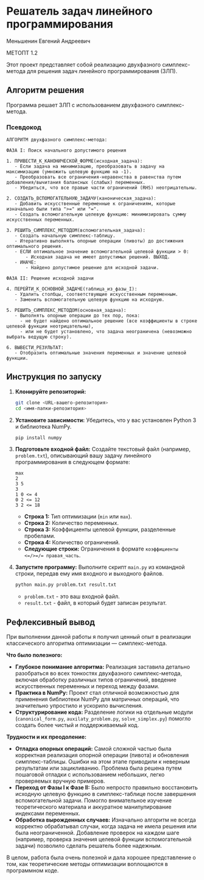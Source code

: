 
# Решатель задач линейного программирования
Меньшенин Евгений Андреевич

МЕТОПТ 1.2


Этот проект представляет собой реализацию двухфазного симплекс-метода для решения задач линейного программирования (ЗЛП).

## Алгоритм решения

Программа решает ЗЛП с использованием двухфазного симплекс-метода.

### Псевдокод

```
АЛГОРИТМ двухфазного симплекс-метода:

ФАЗА I: Поиск начального допустимого решения

1. ПРИВЕСТИ_К_КАНОНИЧЕСКОЙ_ФОРМЕ(исходная_задача):
   - Если задача на минимизацию, преобразовать в задачу на максимизацию (умножить целевую функцию на -1).
   - Преобразовать все ограничения-неравенства в равенства путем добавления/вычитания балансных (слабых) переменных.
   - Убедиться, что все правые части ограничений (RHS) неотрицательны.

2. СОЗДАТЬ_ВСПОМОГАТЕЛЬНУЮ_ЗАДАЧУ(каноническая_задача):
   - Добавить искусственные переменные к ограничениям, которые изначально были типа ">=" или "=".
   - Создать вспомогательную целевую функцию: минимизировать сумму искусственных переменных.

3. РЕШИТЬ_СИМПЛЕКС_МЕТОДОМ(вспомогательная_задача):
   - Создать начальную симплекс-таблицу.
   - Итеративно выполнять опорные операции (пивоты) до достижения оптимального решения.
   - ЕСЛИ оптимальное значение вспомогательной целевой функции > 0:
       - Исходная задача не имеет допустимых решений. ВЫХОД.
   - ИНАЧЕ:
       - Найдено допустимое решение для исходной задачи.

ФАЗА II: Решение исходной задачи

4. ПЕРЕЙТИ_К_ОСНОВНОЙ_ЗАДАЧЕ(таблица_из_фазы_I):
   - Удалить столбцы, соответствующие искусственным переменным.
   - Заменить вспомогательную целевую функцию на исходную.

5. РЕШИТЬ_СИМПЛЕКС_МЕТОДОМ(основная_задача):
   - Выполнять опорные операции до тех пор, пока:
     - не будет найдено оптимальное решение (все коэффициенты в строке целевой функции неотрицательны),
     - или не будет установлено, что задача неограничена (невозможно выбрать ведущую строку).

6. ВЫВЕСТИ_РЕЗУЛЬТАТ:
   - Отобразить оптимальные значения переменных и значение целевой функции.
```

## Инструкция по запуску

1.  **Клонируйте репозиторий:**
    ```bash
    git clone <URL-вашего-репозитория>
    cd <имя-папки-репозитория>
    ```

2.  **Установите зависимости:**
    Убедитесь, что у вас установлен Python 3 и библиотека NumPy.
    ```bash
    pip install numpy
    ```

3.  **Подготовьте входной файл:**
    Создайте текстовый файл (например, `problem.txt`), описывающий вашу задачу линейного программирования в следующем формате:

    ```
    max
    2
    3 5
    3
    1 0 <= 4
    0 2 <= 12
    3 2 <= 18
    ```
    - **Строка 1:** Тип оптимизации (`min` или `max`).
    - **Строка 2:** Количество переменных.
    - **Строка 3:** Коэффициенты целевой функции, разделенные пробелами.
    - **Строка 4:** Количество ограничений.
    - **Следующие строки:** Ограничения в формате `коэффициенты <=/>=/= правая_часть`.

4.  **Запустите программу:**
    Выполните скрипт `main.py` из командной строки, передав ему имя входного и выходного файлов.

    ```bash
    python main.py problem.txt result.txt
    ```
    - `problem.txt` - это ваш входной файл.
    - `result.txt` - файл, в который будет записан результат.

## Рефлексивный вывод

При выполнении данной работы я получил ценный опыт в реализации классического алгоритма оптимизации — симплекс-метода.

**Что было полезного:**
- **Глубокое понимание алгоритма:** Реализация заставила детально разобраться во всех тонкостях двухфазного симплекс-метода, включая обработку различных типов ограничений, введение искусственных переменных и переход между фазами.
- **Практика в NumPy:** Проект стал отличной возможностью для применения библиотеки NumPy для матричных операций, что значительно упростило и ускорило вычисления.
- **Структурирование кода:** Разделение логики на отдельные модули (`canonical_form.py`, `auxilaty_problem.py`, `solve_simplex.py`) помогло создать более чистый и поддерживаемый код.

**Трудности и их преодоление:**
- **Отладка опорных операций:** Самой сложной частью была корректная реализация опорной операции (пивота) и обновления симплекс-таблицы. Ошибки на этом этапе приводили к неверным результатам или зацикливанию. Проблема была решена путем пошаговой отладки с использованием небольших, легко проверяемых вручную примеров.
- **Переход от Фазы I к Фазе II:** Было непросто правильно восстановить исходную целевую функцию в симплекс-таблице после завершения вспомогательной задачи. Помогло внимательное изучение теоретического материала и аккуратное манипулирование индексами переменных.
- **Обработка вырожденных случаев:** Изначально алгоритм не всегда корректно обрабатывал случаи, когда задача не имела решения или была неограниченной. Добавление проверок на каждом шаге (например, проверка значения целевой функции вспомогательной задачи) позволило сделать решатель более надежным.

В целом, работа была очень полезной и дала хорошее представление о том, как теоретические методы оптимизации воплощаются в программном коде.